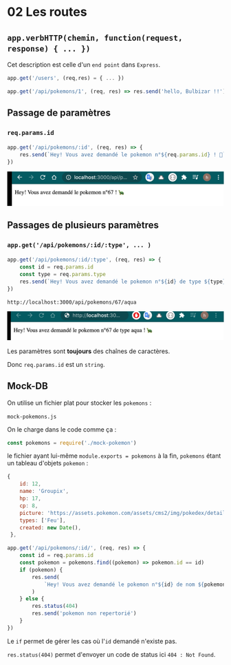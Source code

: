 # 02 Les routes

## `app.verbHTTP(chemin, function(request, response) { ... })`

Cet description est celle d'un `end point` dans `Express`.

```js
app.get('/users', (req,res) = { ... })
```

```js
app.get('/api/pokemons/1', (req, res) => res.send('hello, Bulbizar !!'))
```



## Passage de paramètres

### `req.params.id`

```js
app.get('/api/pokemons/:id', (req, res) => {
    res.send(`Hey! Vous avez demandé le pokemon n°${req.params.id} ! 🐢`)
})
```

<img src="assets/pokemon-67.png" alt="pokemon-67" style="zoom:50%;" />

## Passages de plusieurs paramètres

### `app.get('/api/pokemons/:id/:type', ... )`

```js
app.get('/api/pokemons/:id/:type', (req, res) => {
    const id = req.params.id
    const type = req.params.type
    res.send(`Hey! Vous avez demandé le pokemon n°${id} de type ${type} ! 🐢`)
})
```

```
http://localhost:3000/api/pokemons/67/aqua
```

<img src="assets/type-aqua.png" alt="type-aqua" style="zoom:50%;" />

Les paramètres sont **toujours** des chaînes de caractères.

Donc `req.params.id` est un `string`.



## Mock-DB

On utilise un fichier plat pour stocker les `pokemons` :

`mock-pokemons.js`

On le charge dans le code comme ça :

```js
const pokemons = require('./mock-pokemon')
```

le fichier ayant lui-même `module.exports = pokemons` à la fin, `pokemons` étant un tableau d'objets `pokemon` :

```js
{
    id: 12,        
    name: 'Groupix',        
    hp: 17,        
    cp: 8,        
    picture: 'https://assets.pokemon.com/assets/cms2/img/pokedex/detail/037.png',        
    types: ['Feu'],        
    created: new Date(),        
 },	
```

```js
app.get('/api/pokemons/:id/', (req, res) => {
    const id = req.params.id
    const pokemon = pokemons.find((pokemon) => pokemon.id == id)
    if (pokemon) {
        res.send(
            `Hey! Vous avez demandé le pokemon n°${id} de nom ${pokemon.name} ! 🐢`
        )
    } else {
        res.status(404)
        res.send('pokemon non repertorié')
    }
})
```

Le `if` permet de gérer les cas où l'`id` demandé n'existe pas.

`res.status(404)` permet d'envoyer un code de status ici `404 : Not Found`.

